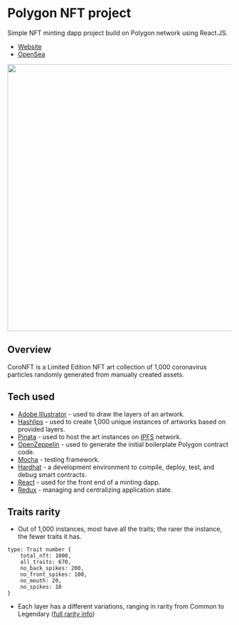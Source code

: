 # Polygon NFT project
Simple NFT minting dapp project build on Polygon network using React.JS.
- [Website](https://practical-joliot-27375b.netlify.app/)
- [OpenSea](https://opensea.io/collection/coronft)
<img src="https://i.imgur.com/Tc0bPfP.png" width="600">

## Overview
CoroNFT is a Limited Edition NFT art collection of 1,000 coronavirus particles randomly generated from manually created assets.

## Tech used
- [Adobe Illustrator](https://www.adobe.com/products/illustrator.html) - used to draw the layers of an artwork.
- [Hashlips](https://github.com/HashLips/hashlips_art_engine) - used to create 1,000 unique instances of artworks based on provided layers.
- [Pinata](https://www.pinata.cloud/) - used to host the art instances on [IPFS](https://ipfs.io/) network.
- [OpenZeppelin](https://docs.openzeppelin.com/contracts/4.x/wizard) - used to generate the initial boilerplate Polygon contract code.
- [Mocha](https://mochajs.org/) - testing framework.
- [Hardhat](https://hardhat.org/) - a development environment to compile, deploy, test, and debug smart contracts.
- [React](https://reactjs.org/) - used for the front end of a minting dapp.
- [Redux](https://redux.js.org/) - managing and centralizing application state.

## Traits rarity
- Out of 1,000 instances, most have all the traits; the rarer the instance, the fewer traits it has.
```
type: Trait number {
	total_nft: 1000,
	all_traits: 670,
	no_back_spikes: 200,
	no_front_spikes: 100,
	no_mouth: 20,
	no_spikes: 10 
}
```

- Each layer has a different variations, ranging in rarity from Common to Legendary ([full rarity info](https://github.com/OpTi9/Polygon-NFT-project/blob/main/rarity.txt))
